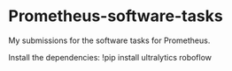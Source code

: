 # Prometheus-software-tasks
My submissions for the software tasks for Prometheus.

Install the dependencies:
!pip install ultralytics roboflow
